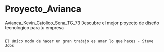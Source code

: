 # Proyecto_Avianca
Avianca_Kevin_Catolico_Sena_TG_73
Descubre el mejor proyecto de diseño tecnologico para tu empresa



                                                                                                          El único modo de hacer un gran trabajo es amar lo que haces - Steve Jobs
